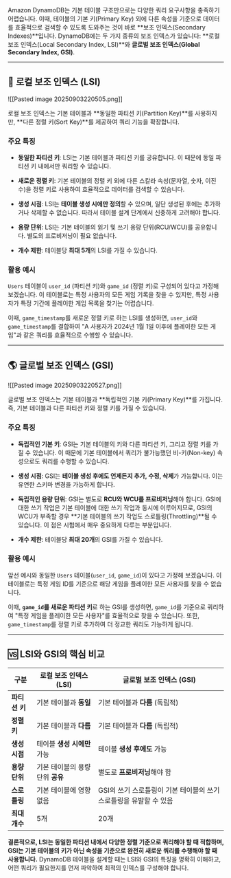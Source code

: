 

Amazon DynamoDB는 기본 테이블 구조만으로는 다양한 쿼리 요구사항을 충족하기 어렵습니다. 이때, 테이블의 기본 키(Primary Key) 외에 다른 속성을 기준으로 데이터를 효율적으로 검색할 수 있도록 도와주는 것이 바로 **보조 인덱스(Secondary Indexes)**입니다. DynamoDB에는 두 가지 종류의 보조 인덱스가 있습니다: **로컬 보조 인덱스(Local Secondary Index, LSI)**와 **글로벌 보조 인덱스(Global Secondary Index, GSI)**.

---

## 🔑 로컬 보조 인덱스 (LSI)

![[Pasted image 20250903220505.png]]

로컬 보조 인덱스는 기본 테이블과 **동일한 파티션 키(Partition Key)**를 사용하지만, **다른 정렬 키(Sort Key)**를 제공하여 쿼리 기능을 확장합니다.

### **주요 특징**

- **동일한 파티션 키**: LSI는 기본 테이블과 파티션 키를 공유합니다. 이 때문에 동일 파티션 키 내에서만 쿼리할 수 있습니다.
    
- **새로운 정렬 키**: 기본 테이블의 정렬 키 외에 다른 스칼라 속성(문자열, 숫자, 이진수)을 정렬 키로 사용하여 효율적으로 데이터를 검색할 수 있습니다.
    
- **생성 시점**: LSI는 **테이블 생성 시에만 정의**할 수 있으며, 일단 생성된 후에는 추가하거나 삭제할 수 없습니다. 따라서 테이블 설계 단계에서 신중하게 고려해야 합니다.
    
- **용량 단위**: LSI는 기본 테이블의 읽기 및 쓰기 용량 단위(RCU/WCU)를 공유합니다. 별도의 프로비저닝이 필요 없습니다.
    
- **개수 제한**: 테이블당 **최대 5개**의 LSI를 가질 수 있습니다.
    

### **활용 예시**

`Users` 테이블이 `user_id` (파티션 키)와 `game_id` (정렬 키)로 구성되어 있다고 가정해 보겠습니다. 이 테이블로는 특정 사용자의 모든 게임 기록을 찾을 수 있지만, 특정 사용자가 특정 기간에 플레이한 게임 목록을 찾기는 어렵습니다.

이때, `game_timestamp`를 새로운 정렬 키로 하는 LSI를 생성하면, `user_id`와 `game_timestamp`를 결합하여 "A 사용자가 2024년 1월 1일 이후에 플레이한 모든 게임"과 같은 쿼리를 효율적으로 수행할 수 있습니다.

---

## 🌎 글로벌 보조 인덱스 (GSI)

![[Pasted image 20250903220527.png]]

글로벌 보조 인덱스는 기본 테이블과 **독립적인 기본 키(Primary Key)**를 가집니다. 즉, 기본 테이블과 다른 파티션 키와 정렬 키를 가질 수 있습니다.

### **주요 특징**

- **독립적인 기본 키**: GSI는 기본 테이블의 키와 다른 파티션 키, 그리고 정렬 키를 가질 수 있습니다. 이 때문에 기본 테이블에서 쿼리가 불가능했던 비-키(Non-key) 속성으로도 쿼리를 수행할 수 있습니다.
    
- **생성 시점**: GSI는 **테이블 생성 후에도 언제든지 추가, 수정, 삭제**가 가능합니다. 이는 유연한 스키마 변경을 가능하게 합니다.
    
- **독립적인 용량 단위**: GSI는 별도로 **RCU와 WCU를 프로비저닝**해야 합니다. GSI에 대한 쓰기 작업은 기본 테이블에 대한 쓰기 작업과 동시에 이루어지므로, GSI의 WCU가 부족할 경우 **기본 테이블의 쓰기 작업도 스로틀링(Throttling)**될 수 있습니다. 이 점은 시험에서 매우 중요하게 다루는 부분입니다.
    
- **개수 제한**: 테이블당 **최대 20개**의 GSI를 가질 수 있습니다.
    

### **활용 예시**

앞선 예시와 동일한 `Users` 테이블(`user_id`, `game_id`)이 있다고 가정해 보겠습니다. 이 테이블로는 특정 게임 ID를 기준으로 해당 게임을 플레이한 모든 사용자를 찾을 수 없습니다.

이때, **`game_id`를 새로운 파티션 키**로 하는 GSI를 생성하면, `game_id`를 기준으로 쿼리하여 "특정 게임을 플레이한 모든 사용자"를 효율적으로 찾을 수 있습니다. 또한, `game_timestamp`를 정렬 키로 추가하여 더 정교한 쿼리도 가능하게 됩니다.

---

## 🆚 LSI와 GSI의 핵심 비교

|구분|**로컬 보조 인덱스 (LSI)**|**글로벌 보조 인덱스 (GSI)**|
|---|---|---|
|**파티션 키**|기본 테이블과 **동일**|기본 테이블과 **다름** (독립적)|
|**정렬 키**|기본 테이블과 **다름**|기본 테이블과 **다름** (독립적)|
|**생성 시점**|테이블 **생성 시에만** 가능|테이블 **생성 후에도** 가능|
|**용량 단위**|기본 테이블의 용량 단위 **공유**|별도로 **프로비저닝**해야 함|
|**스로틀링**|기본 테이블에 영향 없음|GSI의 쓰기 스로틀링이 기본 테이블의 쓰기 스로틀링을 유발할 수 있음|
|**최대 개수**|5개|20개|

**결론적으로, LSI는 동일한 파티션 내에서 다양한 정렬 기준으로 쿼리해야 할 때 적합하며, GSI는 기본 테이블의 키가 아닌 속성을 기준으로 완전히 새로운 쿼리를 수행해야 할 때 사용합니다.** DynamoDB 테이블을 설계할 때는 LSI와 GSI의 특징을 명확히 이해하고, 어떤 쿼리가 필요한지를 먼저 파악하여 최적의 인덱스를 구성해야 합니다.